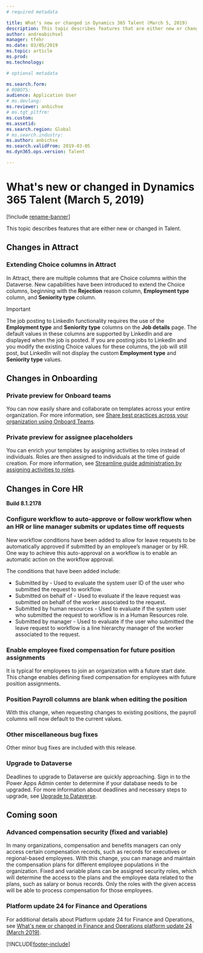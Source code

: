 ```yaml
---
# required metadata

title: What's new or changed in Dynamics 365 Talent (March 5, 2019)
description: This topic describes features that are either new or changed in Microsoft Dynamics 365 Talent for March 5, 2019.
author: andreabichsel
manager: tfehr
ms.date: 03/05/2019
ms.topic: article
ms.prod: 
ms.technology: 

# optional metadata

ms.search.form: 
# ROBOTS: 
audience: Application User
# ms.devlang: 
ms.reviewer: anbichse
# ms.tgt_pltfrm: 
ms.custom: 
ms.assetid: 
ms.search.region: Global
# ms.search.industry: 
ms.author: anbichse
ms.search.validFrom: 2019-03-05
ms.dyn365.ops.version: Talent

---
```

# What's new or changed in Dynamics 365 Talent (March 5, 2019)

[!include [rename-banner](~/includes/cc-data-platform-banner.md)]

This topic describes features that are either new or changed in Talent.

## Changes in Attract

### Extending Choice columns in Attract

In Attract, there are multiple columns that are Choice columns within the Dataverse. New capabilities have been introduced to extend the Choice columns, beginning with the **Rejection** reason column, **Employment type** column, and **Seniority type** column.

> [!IMPORTANT]
> The job posting to LinkedIn functionality requires the use of the **Employment type** and **Seniority type** columns on the **Job details** page. The default values in these columns are supported by LinkedIn and are displayed when the job is posted. If you are posting jobs to LinkedIn and you modify the existing Choice values for these columns, the job will still post, but LinkedIn will not display the custom **Employment type** and **Seniority type** values.

## Changes in Onboarding

### Private preview for Onboard teams
You can now easily share and collaborate on templates across your entire organization. For more information, see [Share best practices across your organization using Onboard Teams](https://docs.microsoft.com/business-applications-release-notes/April19/dynamics365-talent/onboard/share-best-practices-teams).

### Private preview for assignee placeholders
You can enrich your templates by assigning activities to roles instead of individuals. Roles are then assigned to individuals at the time of guide creation. For more information, see [Streamline guide administration by assigning activities to roles](https://docs.microsoft.com/business-applications-release-notes/April19/dynamics365-talent/onboard/assign-activities-roles).

## Changes in Core HR
**Build 8.1.2178**

### Configure workflow to auto-approve or follow workflow when an HR or line manager submits or updates time off requests
New workflow conditions have been added to allow for leave requests to be automatically approved if submitted by an employee’s manager or by HR. One way to achieve this auto-approval on a workflow is to enable an automatic action on the workflow approval.

The conditions that have been added include:

- Submitted by - Used to evaluate the system user ID of the user who submitted the request to workflow.
- Submitted on behalf of - Used to evaluate if the leave request was submitted on behalf of the worker associated to the request.
- Submitted by human resources - Used to evaluate if the system user who submitted the request to workflow is in a Human Resources role.
- Submitted by manager - Used to evaluate if the user who submitted the leave request to workflow is a line hierarchy manager of the worker associated to the request.

### Enable employee fixed compensation for future position assignments
It is typical for employees to join an organization with a future start date. This change enables defining fixed compensation for employees with future position assignments.

### Position Payroll columns are blank when editing the position
With this change, when requesting changes to existing positions, the payroll columns will now default to the current values.

### Other miscellaneous bug fixes
Other minor bug fixes are included with this release.

### Upgrade to Dataverse
Deadlines to upgrade to Dataverse are quickly approaching. Sign in to the Power Apps Admin center to determine if your database needs to be upgraded. For more information about deadlines and necessary steps to upgrade, see [Upgrade to Dataverse](https://docs.microsoft.com/common-data-service/upgradecds/introduction-upgrade-cds).

## Coming soon

###  Advanced compensation security (fixed and variable)
In many organizations, compensation and benefits managers can only access certain compensation records, such as records for executives or regional-based employees. With this change, you can manage and maintain the compensation plans for different employee populations in the organization. Fixed and variable plans can be assigned security roles, which will determine the access to the plans and the employee data related to the plans, such as salary or bonus records. Only the roles with the given access will be able to process compensation for those employees.

###  Platform update 24 for Finance and Operations
For additional details about Platform update 24 for Finance and Operations, see [What's new or changed in Finance and Operations platform update 24 (March 2019)](https://docs.microsoft.com/dynamics365/unified-operations/fin-and-ops/get-started/whats-new-platform-update-24).


[!INCLUDE[footer-include](../includes/footer-banner.md)]